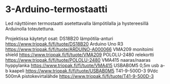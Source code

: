 # 3-Arduino-termostaatti
Led näyttöinen termostaatti asetettavalla lämpötilalla ja hystereesillä Arduinolla toteutettuna.

Projektissa käytetyt osat:
DS18B20 lämpötila-anturi https://www.triopak.fi/fi/tuote/DS18B20
Arduino Uno R3 https://www.triopak.fi/fi/tuote/ARDUINO-A000066
VMA209 monitoimi shield https://www.triopak.fi/fi/tuote/VMA209
POLOLU-2480 relekortti https://www.triopak.fi/fi/tuote/POLOLU-2480
VMA415 naaras/naaras hyppylanka https://www.triopak.fi/fi/tuote/VMA415
USBAB0M5 0,5m usb a-b kaapeli https://www.triopak.fi/fi/tuote/USBAB0M5
T41-9-500D-3 9Vdc 500mA pistokevirtalähde https://www.triopak.fi/fi/tuote/T41-9-500D-3
